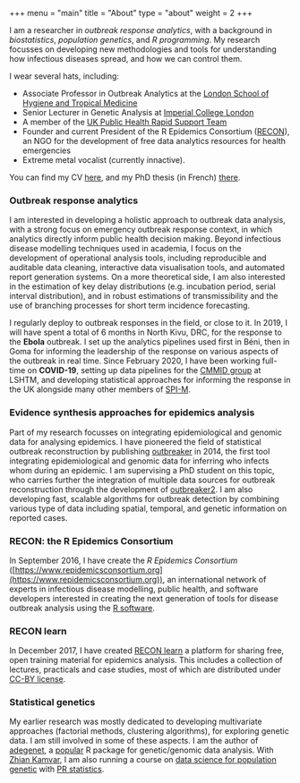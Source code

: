 +++
menu = "main"
title = "About"
type = "about"
weight = 2
+++

I am a researcher in <em>outbreak response analytics</em>, with a background in
<em>biostatistics</em>, <em>population genetics</em>, and <em>R
programming</em>. My research focusses on developing new methodologies and tools
for understanding how infectious diseases spread, and how we can control them.

I wear several hats, including:

<ul>

<li>
Associate Professor in Outbreak Analytics at the <a href="https://www.lshtm.ac.uk">London School of Hygiene and Tropical Medicine</a>
</li>
<li>
Senior Lecturer in Genetic Analysis at <a href="https://www.imperial.ac.uk/">Imperial College London</a>
</li>
<li>
A member of the <a href="https://www.lshtm.ac.uk/UKPHRST">UK Public Health Rapid Support Team</a>
</li>
<li>
Founder and current President of the R Epidemics Consortium (<a href="https://www.repidemicsconsortium.org">RECON</a>), an NGO for
the development of free data analytics resources for health emergencies
</li>
<li>
Extreme metal vocalist (currently innactive).
</li>
</ul>

You can find my CV <a href="https://github.com/thibautjombart/cv/raw/master/cv.pdf">here</a>, and my PhD thesis (in French) [there](/data/thesis.pdf).



### Outbreak response analytics

I am interested in developing a holistic approach to outbreak data analysis,
with a strong focus on emergency outbreak response context, in which analytics
directly inform public health decision making. Beyond infectious disease
modelling techniques used in academia, I focus on the development of operational
analysis tools, including reproducible and auditable data cleaning, interactive
data visualisation tools, and automated report generation systems. On a more
theoretical side, I am also interested in the estimation of key delay
distributions (e.g. incubation period, serial interval distribution), and in
robust estimations of transmissibility and the use of branching processes for
short term incidence forecasting.

I regularly deploy to outbreak responses in the field, or close to it. In 2019,
I will have spent a total of 6 months in North Kivu, DRC, for the response to
the **Ebola** outbreak. I set up the analytics pipelines used first in Béni, then in
Goma for informing the leadership of the response on various aspects of the
outbreak in real time. Since February 2020, I have been working full-time on
**COVID-19**, setting up data pipelines for the <a
href="https://www.lshtm.ac.uk/research/centres/centre-mathematical-modelling-infectious-diseases">CMMID
group</a> at LSHTM, and developing statistical approaches for informing the
response in the UK alongside many other members of <a
href="https://www.gov.uk/government/publications/spi-m-publish-updated-modelling-summary">SPI-M</a>.





### Evidence synthesis approaches for epidemics analysis

Part of my research focusses on integrating epidemiological and genomic data for
analysing epidemics. I have pioneered the field of statistical outbreak
reconstruction by publishing <a
href="http://journals.plos.org/ploscompbiol/article?id=10.1371/journal.pcbi.1003457">outbreaker</a>
in 2014, the first tool integrating epidemiological and genomic data for
inferring who infects whom during an epidemic. I am supervising a PhD student on
this topic, who carries further the integration of multiple data sources for
outbreak reconstruction through the development of <a
href="http://www.repidemicsconsortium.org/outbreaker2/">outbreaker2</a>. I am
also developing fast, scalable algorithms for outbreak detection by combining
various type of data including spatial, temporal, and genetic information on
reported cases.





### RECON: the R Epidemics Consortium

In September 2016, I have create the <em>R Epidemics Consortium</em>
([https://www.repidemicsconsortium.org](https://www.repidemicsconsortium.org)),
an international network of experts in infectious disease modelling, public
health, and software developers interested in creating the next generation
of tools for disease outbreak analysis using the [R software](https://www.r-project.org/).




### RECON learn

In December 2017, I have created [RECON learn](https://reconlearn.netlify.com/)
a platform for sharing free, open training material for epidemics analysis. This
includes a collection of lectures, practicals and case studies, most of which
are distributed under [CC-BY license](https://creativecommons.org/licenses/by/3.0/).




### Statistical genetics

My earlier research was mostly dedicated to developing multivariate approaches
(factorial methods, clustering algorithms), for exploring genetic data. I am
still involved in some of these aspects. I am the author of 
[adegenet](http://adegenet.r-forge.r-project.org/), a 
[popular](https://github.com/thibautjombart/adegenet/) R package for genetic/genomic data analysis. 
With [Zhian Kamvar](https://plantpathology.unl.edu/zhian-n-kamvar), I am also running a course on 
[data science for population genetic](https://www.prstatistics.com/course/reproducible-data-science-for-population-genetics-rdpg01/) 
with [PR statistics](https://www.prstatistics.com/).

<br>
<br>
<br>
